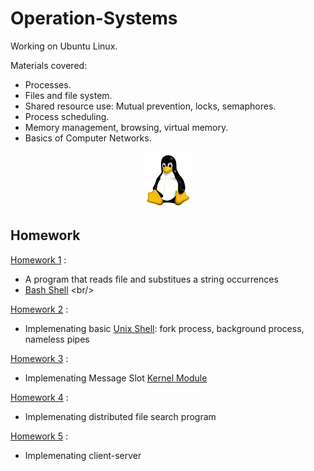 # Operation-Systems

Working on Ubuntu Linux. <br/>

Materials covered: <br/>
- Processes.  <br/>
- Files and file system.  <br/>
- Shared resource use: Mutual prevention, locks, semaphores.  <br/>
- Process scheduling.  <br/>
- Memory management, browsing, virtual memory.  <br/>
- Basics of Computer Networks. <br/>

<p align="center">
    <img src="https://github.com/AvivYaniv/Operation-Systems/blob/master/logo/Tux.svg" width="15%"/>
<p/>

## Homework
[Homework 1](https://github.com/AvivYaniv/Operation-Systems/blob/master/1/os1819a_hw1.pdf) : <br/>
- A program that reads file and substitues a string occurrences <br/>
- [Bash Shell](https://en.wikipedia.org/wiki/Bash_(Unix_shell)) <br/>


[Homework 2](https://github.com/AvivYaniv/Operation-Systems/blob/master/2/os1819a_hw2.pdf) : <br/>
- Implemenating basic [Unix Shell](https://en.wikipedia.org/wiki/Unix_shell): fork process, background process, nameless pipes <br/>


[Homework 3](https://github.com/AvivYaniv/Operation-Systems/blob/master/3/os1819a_hw3.pdf) : <br/>
- Implemenating Message Slot [Kernel Module](https://en.wikipedia.org/wiki/Loadable_kernel_module) <br/>


[Homework 4](https://github.com/AvivYaniv/Operation-Systems/blob/master/4/os1819a_hw4.pdf) : <br/>
- Implemenating distributed file search program <br/>


[Homework 5](https://github.com/AvivYaniv/Operation-Systems/blob/master/5/os1819a_hw5.pdf) : <br/>
- Implemenating client-server <br/>

